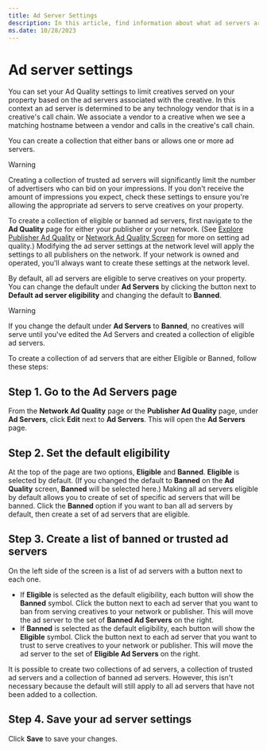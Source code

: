 ```yaml
---
title: Ad Server Settings
description: In this article, find information about what ad servers are and instructions on how to create a collection of ad servers.
ms.date: 10/28/2023
---
```


# Ad server settings

You can set your Ad Quality settings to limit creatives served on your property based on the ad servers associated with the creative. In this context an ad server is determined to be any technology vendor that is in a creative's call chain. We associate a vendor to a creative when we see a matching hostname between a vendor and calls in the creative's call chain.

You can create a collection that either bans or allows one or more ad servers.

> [!WARNING]
> Creating a collection of trusted ad servers will significantly limit the number of advertisers who can bid on your impressions. If you don't receive the amount of impressions you expect, check these settings to ensure you're allowing the appropriate ad servers to serve creatives on your property.

To create a collection of eligible or banned ad servers, first navigate to the **Ad Quality** page for either your publisher or your network. (See [Explore Publisher Ad Quality](explore-publisher-ad-quality.md) or [Network Ad Quality Screen](network-ad-quality-screen.md) for more on setting ad quality.) Modifying the ad server settings at the network level will apply the settings to all publishers on the network. If your network is owned and operated, you'll always want to create these settings at the network level.

By default, all ad servers are eligible to serve creatives on your property. You can change the default under **Ad Servers** by clicking the button next to **Default ad server eligibility** and changing the default to **Banned**.

> [!WARNING]
> If you change the default under **Ad Servers** to **Banned**, no creatives will serve until you've edited the Ad Servers and created a collection of eligible ad servers.

To create a collection of ad servers that are either Eligible or Banned, follow these steps:

## Step 1. Go to the Ad Servers page

From the **Network Ad Quality** page or the **Publisher Ad Quality** page, under **Ad Servers**, click **Edit** next to **Ad Servers**. This will open the **Ad Servers** page.

## Step 2. Set the default eligibility

At the top of the page are two options, **Eligible** and **Banned**. **Eligible** is selected by default. (If you changed the default to **Banned** on the **Ad Quality** screen, **Banned** will be selected here.) Making all ad servers eligible by default allows you to create of set of specific ad servers that will be banned. Click the **Banned** option if you want to ban all ad servers by default, then create a set of ad servers that are eligible.

## Step 3. Create a list of banned or trusted ad servers

On the left side of the screen is a list of ad servers with a button next to each one.

- If **Eligible** is selected as the default eligibility, each button will show the **Banned** symbol. Click the button next to each ad server that you want to ban from serving creatives to your network or publisher. This will move the ad server to the set of **Banned Ad Servers** on the right.
- If **Banned** is selected as the default eligibility, each button will show the **Eligible** symbol. Click the button next to each ad server that you want to trust to serve creatives to your network or publisher. This will move the ad server to the set of **Eligible Ad Servers** on the right.

It is possible to create two collections of ad servers, a collection of trusted ad servers and a collection of banned ad servers. However, this isn't necessary because the default will still apply to all ad servers that have not been added to a collection.

## Step 4. Save your ad server settings

Click **Save** to save your changes.
